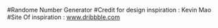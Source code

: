 #Randome Number Generator
#Credit for design inspiration : Kevin Mao 
#Site Of inspiration : www.dribbble.com